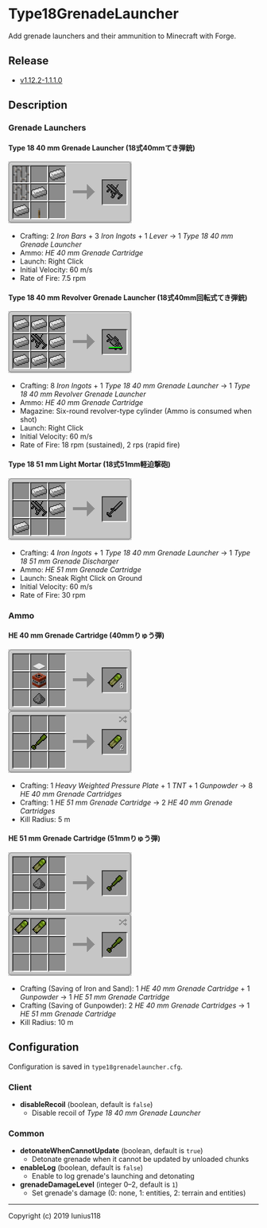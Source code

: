 # Type18GrenadeLauncher

Add grenade launchers and their ammunition to Minecraft with Forge.

## Release

- [v1.12.2-1.1.1.0](https://github.com/Iunius118/Type18GrenadeLauncher/releases/tag/v1.12.2-1.1.1.0)

## Description

### Grenade Launchers

#### Type 18 40 mm Grenade Launcher (18式40mmてき弾銃)

<img src="docs/img/recipe_grenade_launcher.png" title="Recipe: Type 18 40 mm Grenade Launcher">

- Crafting: 2 *Iron Bars* + 3 *Iron Ingots* + 1 *Lever* → 1 *Type 18 40 mm Grenade Launcher*
- Ammo: *HE 40 mm Grenade Cartridge*
- Launch: Right Click
- Initial Velocity: 60 m/s
- Rate of Fire: 7.5 rpm

#### Type 18 40 mm Revolver Grenade Launcher (18式40mm回転式てき弾銃)

<img src="docs/img/recipe_grenade_launcher_revolver.png" title="Recipe: Type 18 40 mm Revolver Grenade Launcher">

- Crafting: 8 *Iron Ingots* + 1 *Type 18 40 mm Grenade Launcher* → 1 *Type 18 40 mm Revolver Grenade Launcher*
- Ammo: *HE 40 mm Grenade Cartridge*
- Magazine: Six-round revolver-type cylinder (Ammo is consumed when shot)
- Launch: Right Click
- Initial Velocity: 60 m/s
- Rate of Fire: 18 rpm (sustained), 2 rps (rapid fire)

#### Type 18 51 mm Light Mortar (18式51mm軽迫撃砲)

<img src="docs/img/recipe_grenade_discharger.png" title="Recipe: Type 18 51 mm Grenade Discharger">

- Crafting: 4 *Iron Ingots* + 1 *Type 18 40 mm Grenade Launcher* → 1 *Type 18 51 mm Grenade Discharger*
- Ammo: *HE 51 mm Grenade Cartridge*
- Launch: Sneak Right Click on Ground
- Initial Velocity: 60 m/s
- Rate of Fire: 30 rpm

### Ammo

#### HE 40 mm Grenade Cartridge (40mmりゅう弾)

<img src="docs/img/recipe_grenade_40.png" title="Recipes: HE 40 mm Grenade Cartridge">

- Crafting: 1 *Heavy Weighted Pressure Plate* + 1 *TNT* + 1 *Gunpowder* → 8 *HE 40 mm Grenade Cartridges*
- Crafting: 1 *HE 51 mm Grenade Cartridge* → 2 *HE 40 mm Grenade Cartridges*
- Kill Radius: 5 m

#### HE 51 mm Grenade Cartridge (51mmりゅう弾)

<img src="docs/img/recipe_grenade_51.png" title="Recipes: HE 51 mm Grenade Cartridge">

- Crafting (Saving of Iron and Sand): 1 *HE 40 mm Grenade Cartridge* + 1 *Gunpowder* → 1 *HE 51 mm Grenade Cartridge*
- Crafting (Saving of Gunpowder): 2 *HE 40 mm Grenade Cartridges* → 1 *HE 51 mm Grenade Cartridge*
- Kill Radius: 10 m

## Configuration

Configuration is saved in `type18grenadelauncher.cfg`.

### Client

- **disableRecoil** (boolean, default is `false`)
  - Disable recoil of *Type 18 40 mm Grenade Launcher*

### Common

- **detonateWhenCannotUpdate** (boolean, default is `true`)
  - Detonate grenade when it cannot be updated by unloaded chunks
- **enableLog** (boolean, default is `false`)
  - Enable to log grenade's launching and detonating
- **grenadeDamageLevel** (integer 0–2, default is `1`)
  - Set grenade's damage (0: none, 1: entities, 2: terrain and entities)

---
Copyright (c) 2019 Iunius118
